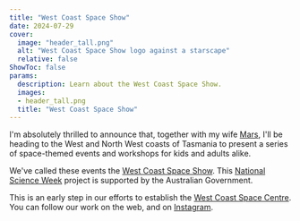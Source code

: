 ```yaml
---
title: "West Coast Space Show"
date: 2024-07-29
cover:
  image: "header_tall.png"
  alt: "West Coast Space Show logo against a starscape"
  relative: false
ShowToc: false
params:
  description: Learn about the West Coast Space Show.
  images:
  - header_tall.png
  title: "West Coast Space Show"
---
```


I'm absolutely thrilled to announce that, together with my wife [Mars](https://themartianlife.com), I'll be heading to the West and North West coasts of Tasmania to present a series of space-themed events and workshops for kids and adults alike.

We've called these events the [West Coast Space Show](http://westcoastspacecentre.com/scienceweek2024). This [National Science Week](https://scienceweek.net.au) project is supported by the Australian Government.

This is an early step in our efforts to establish the [West Coast Space Centre](https://www.westcoastspacecentre.com). You can follow our work on the web, and on [Instagram](http://instagram.com/westcoastspacecentre/).